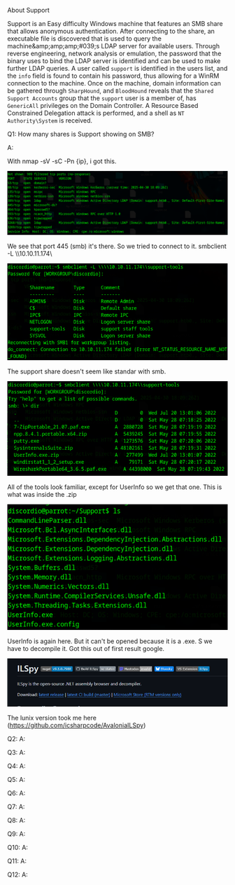 
About Support

Support is an Easy difficulty Windows machine that features an SMB share that allows anonymous authentication. After connecting to the share, an executable file is discovered that is used to query the machine&amp;amp;amp;amp;#039;s LDAP server for available users. Through reverse engineering, network analysis or emulation, the password that the binary uses to bind the LDAP server is identified and can be used to make further LDAP queries. A user called `support` is identified in the users list, and the `info` field is found to contain his password, thus allowing for a WinRM connection to the machine. Once on the machine, domain information can be gathered through `SharpHound`, and `BloodHound` reveals that the `Shared Support Accounts` group that the `support` user is a member of, has `GenericAll` privileges on the Domain Controller. A Resource Based Constrained Delegation attack is performed, and a shell as `NT Authority\System` is received.



Q1: How many shares is Support showing on SMB?

A: 

With nmap -sV -sC -Pn {ip}, i got this.

![](../../Img/Pasted%20image%2020250430141803.png)

We see that port 445 (smb) it's there. So we tried to connect to it. smbclient -L \\\\10.10.11.174\\

![](../../Img/Pasted%20image%2020250430142451.png)

The support share doesn't seem like standar with smb.

![](../../Img/Pasted%20image%2020250430142412.png)

All of the tools look familiar, except for UserInfo so we get that one.
This is what was inside the .zip

![](../../Img/Pasted%20image%2020250430142830.png)

UserInfo is again here. But it can't be opened because it is a .exe. S we have to decompile it.
Got this out of first result google.

![](../../Img/Pasted%20image%2020250430143533.png)

The lunix version took me here (https://github.com/icsharpcode/AvaloniaILSpy)




Q2: 
A: 

Q3: 
A: 

Q4: 
A: 

Q5: 
A: 

Q6: 
A: 

Q7: 
A: 

Q8: 
A: 

Q9: 
A: 

Q10: 
A: 

Q11: 
A: 

Q12: 
A: 
